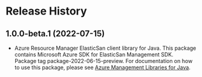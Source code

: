 # Release History

## 1.0.0-beta.1 (2022-07-15)

- Azure Resource Manager ElasticSan client library for Java. This package contains Microsoft Azure SDK for ElasticSan Management SDK.  Package tag package-2022-06-15-preview. For documentation on how to use this package, please see [Azure Management Libraries for Java](https://aka.ms/azsdk/java/mgmt).
